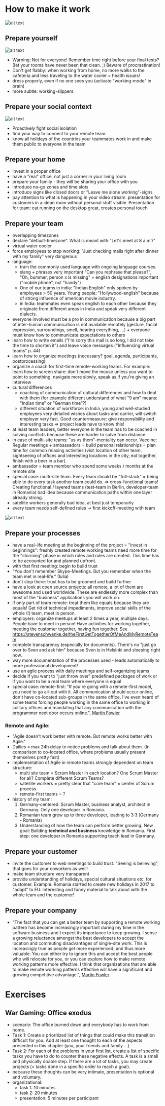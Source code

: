 # How to make it work

![alt text](slides/contextOfRemoteWorking.png)

## Prepare yourself

![alt text](slides/prepareYourself.jpg)

- Warning: Not for everyone! Remember time right before your final tests? Bet your rooms have never been that clean. ;) Beware of procrastination!
- Don't get flabby: when working from home, no more walks to the cafeteria and less traveling to the water cooler = health issues! 
- dress properly, even if no one sees you (activate "working-mode" in brain)
- more subtle: working-slippers

## Prepare your social context

![alt text](slides/contextOfRemoteWorking.png)

- Proactively fight social isolation
- find your way to connect to your remote team
- know all holidays of the countries your teammates work in and make them public to everyone in the team

## Prepare your home
- invest in a proper office
- have a "real" office, not just a corner in your living room
- prepare your family - they will be sharing your office with you
- introduce no-go zones and time slots
- introduce signs like closed doors or "Leave me alone working"-signs
- pay attention to what is happening in your video stream: presentation for customers in a clean room without personal stuff visible. Presentation for team: cat running on the desktop great, creates personal touch

## Prepare your team
- overlapping timezones
- declare "default-timezone". What is meant with "Let's meet at 8 a.m.?"
- virtual water cooler
- force employees to stop working: "Just checking mails right after dinner with my family" very dangerous
- language:
    - train the commonly used language with ongoing language courses. 
    - slang + phrases very important "Can you rephrase that please?", "Oh, bummer, person x is missing" + english designations important ("mobile phone", not "handy")
    - One of our teams in india: "Indian English" only spoken by employees > 50 years. Young people: "Hollywood-english" because of strong influence of american movie industry.
    - in India: teammates even speak english to each other because they originate from different areas in India and speak very different dialects. 
- everyone involved must be a pro in communication because a big part of inter-human communication is not available remotely (gesture, facial expression, surroundings, smell, hearing everything, ...) + everyone must know how to communicate expectations to others
- learn how to write emails ("I'm sorry this mail is so long, I did not take the time to shorten it") and leave voice messages ("Influencing virtual teams" p. 44)
- learn how to organize meetings (necessary? goal, agenda, participants, postprocessing)
- organize a coach for first-time remote-working teams. For example: learn how to screen share: don't move the mouse unless you want to point to something, navigate more slowly, speak as if you're giving an interview
- cultural differences
    - coaching of communication of cultural differences and how to deal with them (for example different understand of what "9 am" means: "Indian time" or "German time"?)
    - different situation of workforce: in India, young and well-studied employees very detailed wishes about tasks and carrier, will switch employer very fast. Good countermeasure: give responsibility and interesting tasks => project leads have to know this!   
- at least team leaders, better everyone in the team has to be coached in solving conflicts because these are harder to solve from distance
- in case of multi-site teams: "us vs them"-mentality can occur. Vaccine: Regular meetings + ambassadors = build personal relationships = plan time for common relaxing activities (visit location of other team, sightseeing of offices and interesting locations in the city, eat together, finish with a beer in a bar).
- ambassador = team member who spend some weeks / months at the remote site
- special case: multi-site team. Every team should be "full-stack" = being able to do every task another team could do. => cross-functional teams! Creating functional / layered teams (test-team in Berlin, developer-team in Romania) bad idea because communication paths within one layer already strong.
- satellite workers generally bad idea, at best just temporarily
- every team needs self-defined rules -> first kickoff-meeting with team 

![alt text](slides/contextOfRemoteWorkingInBusiness.png)

## Prepare your processes
- have a real-life meeting at the beginning of the project = "invest in beginnings": freshly created remote working teams need more time for the "storming" phase in which roles and rules are created. This time has to be accounted for and planned upfront.
- with that first meeting: begin to build trust
- "You don't remember Skype-Meetings. But you remember when the team met in real-life." (Iulia)
- don't stop there: trust has to be groomed and build further
- have a look at open source projects: all remote, a lot of them are awesome and used worldwide. These are endlessly more complex than most of the "business" applications you will work on.
- if only part of team remote: treat them like equals because they are equals! Get rid of technical impediments, improve social skills of the whole (!) team, meet in person.
- employers: organize meetups at least 2 times a year, multiple days. People have to meet in person! Have activities for working together, meeting the customer together, having fun together. See https://stevenschwenke.de/theFirstGetTogetherOfMeAndMyRemoteTeam
- complete transparency (especially for documents). There's no "just go over to Sven and ask him" because Sven is in Helsinki and sleeping right now.
- way more documentation of the processes used - leads automatically to more professional development!
- use an agile process with daily meetings and self-organizing teams
- decide if you want to "just throw over" predefined packages of work or if you want to be a real team where everyone is equal
- special case: remote-first: "If you're going with a remote-first model, you need to go all-out with it. All communication should occur online, don't have co-located sub-groups in the same office. I've even heard of some teams forcing people working in the same office to working in solitary offices and mandating that any communication with the programmer next door occurs online.", [Martin Fowler](https://martinfowler.com/articles/remote-or-co-located.html)

### Remote and Agile:
- "Agile doesn't work better with remote. But remote works better with Agile."
-  Dailies = max 24h delay to notice problems and talk about them. (In comparison to co-located office, where problems usually present themselves pretty fast)
- implementation of Agile in remote teams strongly dependent on team structure:
    - multi site team = Scrum Master in each location? One Scrum Master for all? Complete different Scrum Teams?
    - satellite workers = pretty clear that "core team" = center of Scrum process
    - remote-first teams = ?
- history of my team:
    1. Germany-centered: Scrum Master, business analyst, architect in Germany. Only one developer in Romania.
    1. Romanian team grew up to three developer, leading to 3:3 (Germany - Romania)
    1. Understanding of how the team can perform better growing. New goal: Building __technical and business__ knowledge in Romania. First step: one developer in Romania supporting teach lead in Germany.   

## Prepare your customer
- invite the customer to web meetings to build trust. "Seeing is believing", that goes for your coworkers as well!
- make team structure very transparent
- provide understanding of holidays, special cultural situations etc. for customer. Example: Romania started to create new holidays in 2017 to "adapt" to EU. Interesting and funny material to talk about with the whole team and the customer!   

## Prepare your company
- "The fact that you can get a better team by supporting a remote working pattern has become increasingly important during my time in the software business and I expect its importance to keep growing. I sense a growing reluctance amongst the best developers to accept the location and commuting disadvantages of single-site work. This is increasingly true as people get more experienced, and thus more valuable. You can either try to ignore this and accept the best people who will relocate for you, or you can explore how to make remote working patterns more effective. I think that organizations that are able to make remote working patterns effective will have a significant and growing competitive advantage.", [Martin Fowler](https://martinfowler.com/articles/remote-or-co-located.html)

# Exercises
## War Gaming: Office exodus
- scenario: The office burned down and everybody has to work from home.
- Task 1: Create a prioritized list of things that could make this transition difficult for you. Add at least one thought to each of the aspects presented in this chapter (you, your friends and family ...). 
- Task 2: For each of the problems in your first list, create a list of specific tasks you have to do to counter these negative effects. A task is a small and physically doable step. If there are a lot of tasks, you may create projects (= tasks done in a specific order to reach a goal).
- because these thoughts can be very intimate, presentation is optional and voluntary.
- organizational:
    - task 1: 10 minutes
    - task 2: 20 minutes
    - presentation: 5 minutes per participant

